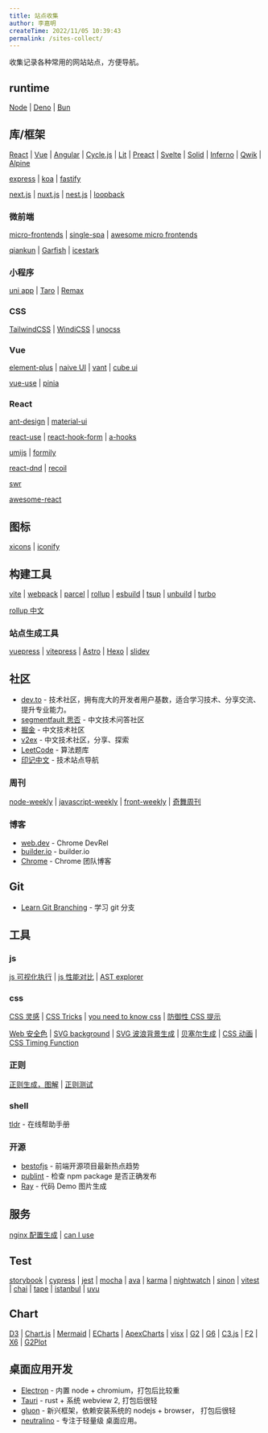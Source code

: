 ```yaml
---
title: 站点收集
author: 李嘉明
createTime: 2022/11/05 10:39:43
permalink: /sites-collect/
---
```


收集记录各种常用的网站站点，方便导航。

## runtime

[Node](https://nodejs.org/)
| [Deno](https://deno.land/)
| [Bun](https://bun.sh/docs)

## 库/框架

[React](https://zh-hans.reactjs.org/)
| [Vue](https://cn.vuejs.org/guide/introduction.html)
| [Angular](https://angular.io/)
| [Cycle.js](https://cycle.js.org/)
| [Lit](https://lit.dev/)
| [Preact](https://preactjs.com/)
| [Svelte](https://svelte.dev/docs)
| [Solid](https://www.solidjs.com/)
| [Inferno](https://infernojs.org/)
| [Qwik](https://qwik.builder.io/docs/overview/)
| [Alpine](https://alpinejs.dev/)

[express](https://expressjs.com/)
| [koa](https://koajs.com/)
| [fastify](https://www.fastify.io/)

[next.js](https://nextjs.org/)
| [nuxt.js](https://nuxtjs.org/)
| [nest.js](https://nestjs.com/)
| [loopback](https://loopback.io/)

### 微前端

[micro-frontends](https://swearer23.github.io/micro-frontends/)
| [single-spa](https://single-spa.js.org/)
| [awesome micro frontends](https://github.com/rajasegar/awesome-micro-frontends)

[qiankun](https://qiankun.umijs.org/)
| [Garfish](https://github.com/modern-js-dev/garfish)
| [icestark](https://github.com/ice-lab/icestark)

### 小程序

[uni app](https://uniapp.dcloud.io/)
| [Taro](https://taro.jd.com/)
| [Remax](https://remaxjs.org/)

### CSS

[TailwindCSS](https://tailwindcss.com/)
| [WindiCSS](https://windicss.org/)
| [unocss](https://uno.antfu.me/)

### Vue

[element-plus](https://element-plus.org/)
| [naive UI](https://www.naiveui.com/)
| [vant](https://vant-ui.github.io/vant/)
| [cube ui](https://didi.github.io/cube-ui/)

[vue-use](https://vueuse.org/)
| [pinia](https://pinia.vuejs.org/)

### React

[ant-design](https://ant.design/)
| [material-ui](https://mui.com/core/)

[react-use](http://streamich.github.io/react-use)
| [react-hook-form](https://react-hook-form.com/)
| [a-hooks](https://ahooks.js.org/)

[umijs](https://umijs.org/)
| [formily](https://formilyjs.org/)

[react-dnd](http://react-dnd.github.io/react-dnd)
| [recoil](https://recoiljs.org/)

[swr](https://swr.vercel.app/)

[awesome-react](https://github.com/enaqx/awesome-react)

## 图标

[xicons](https://www.xicons.org/#/)
| [iconify](https://icon-sets.iconify.design/)

## 构建工具

[vite](https://cn.vitejs.dev/guide/)
| [webpack](https://webpack.js.org/concepts/)
| [parcel](https://parceljs.org/)
| [rollup](https://rollupjs.org/introduction/)
| [esbuild](https://esbuild.github.io/)
| [tsup](https://tsup.egoist.dev/)
| [unbuild](https://github.com/unjs/unbuild)
| [turbo](https://turbo.build/)

[rollup 中文](https://rollup-docs-cn.netlify.app/)

### 站点生成工具

[vuepress](https://v2.vuepress.vuejs.org/)
| [vitepress](https://vitepress.vuejs.org/)
| [Astro](https://astro.build/)
| [Hexo](https://hexo.io/)
| [slidev](https://sli.dev/)

## 社区

- [dev.to](https://dev.to/) - 技术社区，拥有庞大的开发者用户基数，适合学习技术、分享交流、提升专业能力。
- [segmentfault 思否](https://segmentfault.com/) - 中文技术问答社区
- [掘金](https://juejin.cn/) - 中文技术社区
- [v2ex](https://www.v2ex.com/) - 中文技术社区，分享、探索
- [LeetCode](https://leetcode.cn/problemset/all/) - 算法题库
- [印记中文](https://docschina.org/) - 技术站点导航

### 周刊

[node-weekly](https://nodeweekly.com/issues)
| [javascript-weekly](https://javascriptweekly.com/issues)
| [front-weekly](https://frontender-ua.medium.com/)
| [奇舞周刊](https://weekly.75.team/)

### 博客

- [web.dev](https://web.dev/blog/) - Chrome DevRel
- [builder.io](https://www.builder.io/blog) - builder.io
- [Chrome](https://developer.chrome.com/blog/) - Chrome 团队博客

## Git

- [Learn Git Branching](https://learngitbranching.js.org/?locale=zh_CN) - 学习 git 分支

## 工具

### js

[js 可视化执行](https://www.jsv9000.app/)
| [js 性能对比](https://jsbench.me/)
| [AST explorer](https://www.astexplorer.net/)

### css

[CSS 灵感](https://csscoco.com/inspiration/#/)
| [CSS Tricks](https://qishaoxuan.github.io/css_tricks/)
| [you need to know css](https://lhammer.cn/You-need-to-know-css/#/)
| [防御性 CSS 提示](https://defensivecss.dev/tips)

[Web 安全色](https://www.bootcss.com/p/websafecolors/)
| [SVG background](https://www.svgbackgrounds.com/)
| [SVG 波浪背景生成](https://svgwave.in/)
| [贝塞尔生成](https://easings.co/)
| [CSS 动画](https://animista.net/)
| [CSS Timing Function](https://easings.net/zh-cn)

### 正则

[正则生成，图解](https://regex-vis.com/)
| [正则测试](https://regex101.com/)

### shell

[tldr](https://tldr.sh/) - 在线帮助手册

### 开源

- [bestofjs](https://bestofjs.org/) - 前端开源项目最新热点趋势
- [publint](https://publint.dev/) - 检查 npm package 是否正确发布
- [Ray](https://www.ray.so/) - 代码 Demo 图片生成

## 服务

[nginx 配置生成](https://www.digitalocean.com/community/tools/nginx?global.app.lang=zhCN)
| [can I use](https://caniuse.com/)

## Test

[storybook](https://storybook.js.org/)
| [cypress](https://cypress.io/)
| [jest](https://jestjs.io/)
| [mocha](https://mochajs.org/)
| [ava](https://github.com/avajs/ava)
| [karma](http://karma-runner.github.io/)
| [nightwatch](https://nightwatchjs.org/)
| [sinon](https://sinonjs.org/)
| [vitest](https://vitest.dev/)
| [chai](https://chaijs.github.io/)
| [tape](https://github.com/ljharb/tape)
| [istanbul](https://istanbul.js.org/)
| [uvu](https://github.com/lukeed/uvu)

## Chart

[D3](https://d3js.org/)
| [Chart.js](https://bestofjs.org/projects/chartjs)
| [Mermaid](http://mermaid.js.org/)
| [ECharts](https://echarts.apache.org/)
| [ApexCharts](https://apexcharts.com/)
| [visx](https://airbnb.io/visx)
| [G2](https://github.com/antvis/G2)
| [G6](https://g6.antv.antgroup.com/)
| [C3.js](http://c3js.org/)
| [F2](https://f2.antv.vision/zh)
| [X6](https://x6.antv.antgroup.com/en)
| [G2Plot](https://g2plot.antv.antgroup.com/)

## 桌面应用开发

- [Electron](https://electronjs.org/) - 内置 node + chromium，打包后比较重
- [Tauri](https://tauri.app/) - rust + 系统 webview 2, 打包后很轻
- [gluon](https://gluonjs.org/) - 新兴框架，依赖安装系统的 nodejs + browser， 打包后很轻
- [neutralino](https://neutralino.js.org/) - 专注于轻量级 桌面应用。
